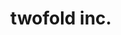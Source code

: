 ---
title: "twofold inc."
developer: grapefrukt
description: A puzzle game you've never seen before. It's simple, looks stunning and its mechanics will mesmerize you. Scroll the playfield to unravel the tiles, make a path to clear them away. 
image: TwofoldInc.png
image2x: TwofoldInc.png
link: https://twofoldinc.com/
ios: https://itunes.apple.com/us/app/twofold-inc./id1042322028
android: https://play.google.com/store/apps/details?id=com.grapefrukt.games.twofold
featured: true
---